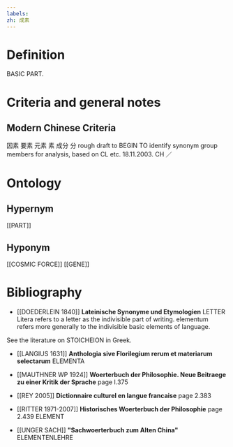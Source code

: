 ```yaml
---
labels: 
zh: 成素
---
```


# Definition
BASIC PART.
# Criteria and general notes
## Modern Chinese Criteria
因素
要素
元素
素
成分
分
rough draft to BEGIN TO identify synonym group members for analysis, based on CL etc. 18.11.2003. CH ／
# Ontology

## Hypernym
[[PART]]
## Hyponym
[[COSMIC FORCE]]
[[GENE]]
# Bibliography
- [[DOEDERLEIN 1840]]
**Lateinische Synonyme und Etymologien** 
LETTER
Litera refers to a letter as the indivisible part of writing.
elementum refers more generally to the indivisible basic elements of language.

See the literature on STOICHEION in Greek.
- [[LANGIUS 1631]]
**Anthologia sive Florilegium rerum et materiarum selectarum** 
ELEMENTA
- [[MAUTHNER WP 1924]]
**Woerterbuch der Philosophie. Neue Beitraege zu einer Kritik der Sprache** page I.375

- [[REY 2005]]
**Dictionnaire culturel en langue francaise** page 2.383

- [[RITTER 1971-2007]]
**Historisches Woerterbuch der Philosophie** page 2.439
ELEMENT
- [[UNGER SACH]]
**"Sachwoerterbuch zum Alten China"** 
ELEMENTENLEHRE